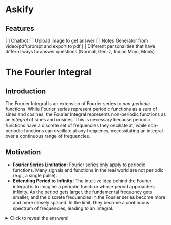 # Askify

## Features

[ ] Chatbot
[ ] Upload image to get answer
[ ] Notes Generator from video/pdf/prompt and export to pdf
[ ] Different personalities that have differnt ways to answer questions (Normal, Gen-z, Indian Mom, Monk)


# The Fourier Integral

## Introduction

The Fourier Integral is an extension of Fourier series to *non-periodic* functions.  While Fourier series represent periodic functions as a sum of sines and cosines, the Fourier Integral represents non-periodic functions as an *integral* of sines and cosines. This is necessary because periodic functions have a discrete set of frequencies they oscillate at, while non-periodic functions can oscillate at any frequency, necessitating an integral over a continuous range of frequencies.

## Motivation

*   **Fourier Series Limitation:** Fourier series only apply to periodic functions. Many signals and functions in the real world are not periodic (e.g., a single pulse).
*   **Extending Period to Infinity:**  The intuitive idea behind the Fourier integral is to imagine a periodic function whose period approaches infinity. As the period gets larger, the fundamental frequency gets smaller, and the discrete frequencies in the Fourier series become more and more closely spaced. In the limit, they become a continuous spectrum of frequencies, leading to an integral.

<details>
  <summary>Click to reveal the answers!</summary>
  <ol>
    <li>(c) Blue</li>
    <li>(d) Paris</li>
    <li>(c) 1945</li>
    <li>(b) Mars</li>
    <li>(c) William Shakespeare</li>
  </ol>
</details>